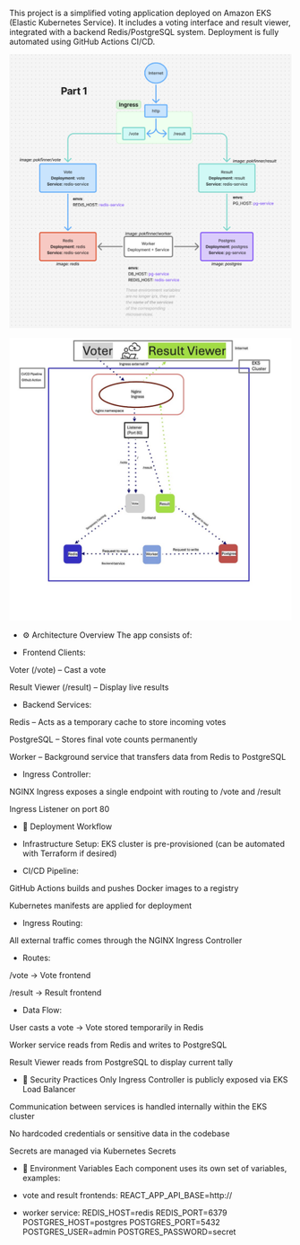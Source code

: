 This project is a simplified voting application deployed on Amazon EKS (Elastic Kubernetes Service). It includes a voting interface and result viewer, integrated with a backend Redis/PostgreSQL system. Deployment is fully automated using GitHub Actions CI/CD.

![Architecture](./architecture/image.png)

![Architecture](./architecture/project3.jpeg)

- ⚙️ Architecture Overview
The app consists of:

- Frontend Clients:

Voter (/vote) – Cast a vote

Result Viewer (/result) – Display live results

- Backend Services:

Redis – Acts as a temporary cache to store incoming votes

PostgreSQL – Stores final vote counts permanently

Worker – Background service that transfers data from Redis to PostgreSQL

- Ingress Controller:

NGINX Ingress exposes a single endpoint with routing to /vote and /result

Ingress Listener on port 80

- 🚀 Deployment Workflow
- Infrastructure Setup: EKS cluster is pre-provisioned (can be automated with Terraform if desired)

- CI/CD Pipeline:

GitHub Actions builds and pushes Docker images to a registry

Kubernetes manifests are applied for deployment

- Ingress Routing:

All external traffic comes through the NGINX Ingress Controller

- Routes:

/vote → Vote frontend

/result → Result frontend

- Data Flow:

User casts a vote → Vote stored temporarily in Redis

Worker service reads from Redis and writes to PostgreSQL

Result Viewer reads from PostgreSQL to display current tally

- 🔐 Security Practices
Only Ingress Controller is publicly exposed via EKS Load Balancer

Communication between services is handled internally within the EKS cluster

No hardcoded credentials or sensitive data in the codebase

Secrets are managed via Kubernetes Secrets

- 🔧 Environment Variables
Each component uses its own set of variables, examples:

- vote and result frontends:
REACT_APP_API_BASE=http://<ingress-ip>

- worker service:
REDIS_HOST=redis
REDIS_PORT=6379
POSTGRES_HOST=postgres
POSTGRES_PORT=5432
POSTGRES_USER=admin
POSTGRES_PASSWORD=secret
